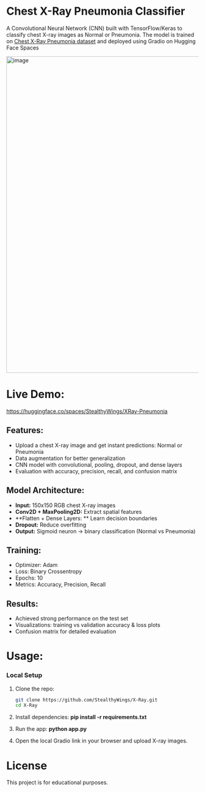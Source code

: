 # Chest X-Ray Pneumonia Classifier

A Convolutional Neural Network (CNN) built with TensorFlow/Keras to classify chest X-ray images as Normal or Pneumonia.
The model is trained on [Chest X-Ray Pneumonia dataset](https://www.kaggle.com/datasets/paultimothymooney/chest-xray-pneumonia) and deployed using Gradio on Hugging Face Spaces

<img width="1863" height="828" alt="image" src="https://github.com/user-attachments/assets/6777f327-dbfb-4caf-888f-f8729ff4bf8c" />

# Live Demo:

<https://huggingface.co/spaces/StealthyWings/XRay-Pneumonia>

## Features:

- Upload a chest X-ray image and get instant predictions: Normal or Pneumonia
- Data augmentation for better generalization
- CNN model with convolutional, pooling, dropout, and dense layers
- Evaluation with accuracy, precision, recall, and confusion matrix

## Model Architecture:

- **Input:** 150x150 RGB chest X-ray images
- **Conv2D + MaxPooling2D:** Extract spatial features
- **Flatten + Dense Layers: ** Learn decision boundaries
- **Dropout:** Reduce overfitting
- **Output:** Sigmoid neuron -> binary classification (Normal vs Pneumonia)

## Training:

- Optimizer: Adam
- Loss: Binary Crossentropy
- Epochs: 10
- Metrics: Accuracy, Precision, Recall

## Results:

- Achieved strong performance on the test set
- Visualizations: training vs validation accuracy & loss plots
- Confusion matrix for detailed evaluation

# Usage:

### Local Setup
1. Clone the repo:
   ```bash
   git clone https://github.com/StealthyWings/X-Ray.git
   cd X-Ray

2. Install dependencies:
  **pip install -r requirements.txt**

3. Run the app:
  **python app.py**

4. Open the local Gradio link in your browser and upload X-ray images.

# License

This project is for educational purposes.



